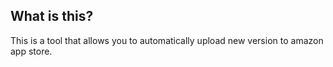 ## What is this?

This is a tool that allows you to automatically upload new version to amazon app store.


